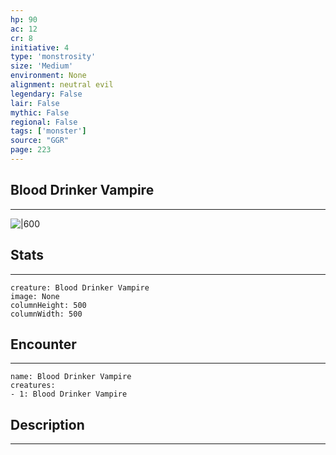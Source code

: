 ```yaml
---
hp: 90
ac: 12
cr: 8
initiative: 4
type: 'monstrosity'    
size: 'Medium'
environment: None
alignment: neutral evil
legendary: False
lair: False
mythic: False
regional: False
tags: ['monster']
source: "GGR"
page: 223
---
```


## Blood Drinker Vampire
---

![|600](D:/Program%20Files/5e.tools/img/bestiary/GGR/Blood%20Drinker%20Vampire.jpg)

## Stats
---

```statblock
creature: Blood Drinker Vampire
image: None
columnHeight: 500
columnWidth: 500
```

## Encounter
---

```encounter-table
name: Blood Drinker Vampire
creatures:
- 1: Blood Drinker Vampire
```

## Description
---




